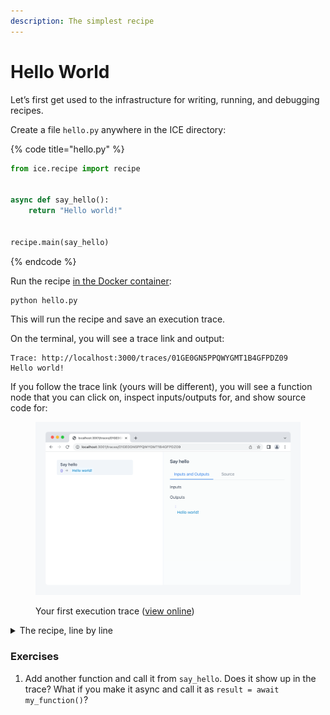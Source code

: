```yaml
---
description: The simplest recipe
---
```


# Hello World

Let’s first get used to the infrastructure for writing, running, and debugging recipes.

Create a file `hello.py` anywhere in the ICE directory:

{% code title="hello.py" %}
```python
from ice.recipe import recipe


async def say_hello():
    return "Hello world!"


recipe.main(say_hello)
```
{% endcode %}

Run the recipe [in the Docker container](../before-we-start.md#enter-the-container):

```shell
python hello.py
```

This will run the recipe and save an execution trace.

On the terminal, you will see a trace link and output:

```
Trace: http://localhost:3000/traces/01GE0GN5PPQWYGMT1B4GFPDZ09
Hello world!
```

If you follow the trace link (yours will be different), you will see a function node that you can click on, inspect inputs/outputs for, and show source code for:

<figure><img src="../.gitbook/assets/Screenshot 68F7bqCl@2x.png" alt=""><figcaption><p>Your first execution trace (<a href="https://ice.ought.org/traces/01GE0GN5PPQWYGMT1B4GFPDZ09">view online</a>)</p></figcaption></figure>

<details>

<summary>The recipe, line by line</summary>

* We use `recipe.main` to denote the recipe entry point and to automatically trace all global async functions that were defined in this file. Synchronous functions are assumed to be simple and fast, and not worth tracing.
* `recipe.main` must appear at the bottom of the file.
* The entry point must be async.
* Most recipe functions will be async so that language model calls are parallelized as much as possible.
* Different recipes take different arguments, which will be provided as keyword arguments to the entry point. This recipe doesn’t use any arguments.

</details>

### Exercises

1. Add another function and call it from `say_hello`. Does it show up in the trace? What if you make it async and call it as `result = await my_function()`?
